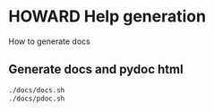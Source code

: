 # HOWARD Help generation

How to generate docs

## Generate docs and pydoc html

``` bash
./docs/docs.sh
./docs/pdoc.sh
```
